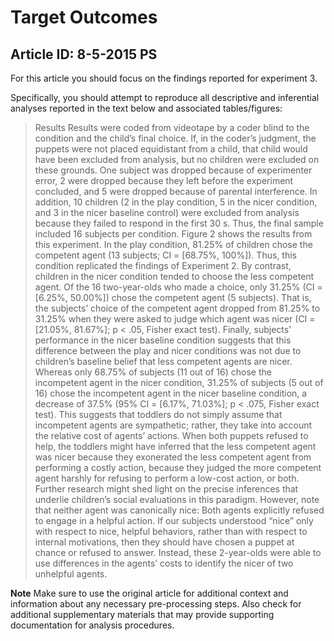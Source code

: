 # Target Outcomes
## Article ID: 8-5-2015 PS

For this article you should focus on the findings reported for experiment 3.

Specifically, you should attempt to reproduce all descriptive and inferential analyses reported in the text below and associated tables/figures:

> Results
Results were coded from videotape by a coder blind to
the condition and the child’s final choice. If, in the coder’s
judgment, the puppets were not placed equidistant
from a child, that child would have been excluded from
analysis, but no children were excluded on these grounds.
One subject was dropped because of experimenter error,
2 were dropped because they left before the experiment
concluded, and 5 were dropped because of parental
interference. In addition, 10 children (2 in the play condition,
5 in the nicer condition, and 3 in the nicer baseline
control) were excluded from analysis because they failed
to respond in the first 30 s. Thus, the final sample included
16 subjects per condition.
Figure 2 shows the results from this experiment. In the
play condition, 81.25% of children chose the competent
agent (13 subjects; CI = [68.75%, 100%]). Thus, this condition
replicated the findings of Experiment 2. By contrast,
children in the nicer condition tended to choose the less
competent agent. Of the 16 two-year-olds who made a
choice, only 31.25% (CI = [6.25%, 50.00%]) chose the competent
agent (5 subjects). That is, the subjects’ choice of
the competent agent dropped from 81.25% to 31.25%
when they were asked to judge which agent was nicer
(CI = [21.05%, 81.67%]; p < .05, Fisher exact test). Finally,
subjects’ performance in the nicer baseline condition suggests
that this difference between the play and nicer conditions
was not due to children’s baseline belief that less
competent agents are nicer. Whereas only 68.75% of subjects
(11 out of 16) chose the incompetent agent in the
nicer condition, 31.25% of subjects (5 out of 16) chose the
incompetent agent in the nicer baseline condition, a
decrease of 37.5% (95% CI = [6.17%, 71.03%]; p < .075,
Fisher exact test). This suggests that toddlers do not simply
assume that incompetent agents are sympathetic; rather,
they take into account the relative cost of agents’ actions.
When both puppets refused to help, the toddlers
might have inferred that the less competent agent was
nicer because they exonerated the less competent agent
from performing a costly action, because they judged the
more competent agent harshly for refusing to perform a
low-cost action, or both. Further research might shed
light on the precise inferences that underlie children’s
social evaluations in this paradigm. However, note that neither agent was canonically nice: Both agents explicitly
refused to engage in a helpful action. If our subjects
understood “nice” only with respect to nice, helpful
behaviors, rather than with respect to internal motivations,
then they should have chosen a puppet at chance
or refused to answer. Instead, these 2-year-olds were able
to use differences in the agents’ costs to identify the nicer
of two unhelpful agents.


**Note**
Make sure to use the original article for additional context and information about any necessary pre-processing steps. Also check for additional supplementary materials that may provide supporting documentation for analysis procedures.
